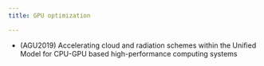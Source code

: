 ```yaml
---
title: GPU optimization

---
```


- (AGU2019) Accelerating cloud and radiation schemes within the Unified Model for CPU-GPU based high-performance computing systems

